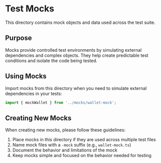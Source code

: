 # Test Mocks

This directory contains mock objects and data used across the test suite.

## Purpose

Mocks provide controlled test environments by simulating external dependencies and complex objects. They help create predictable test conditions and isolate the code being tested.

## Using Mocks

Import mocks from this directory when you need to simulate external dependencies in your tests:

```typescript
import { mockWallet } from '../mocks/wallet-mock';
```

## Creating New Mocks

When creating new mocks, please follow these guidelines:

1. Place mocks in this directory if they are used across multiple test files
2. Name mock files with a `-mock` suffix (e.g., `wallet-mock.ts`)
3. Document the behavior and limitations of the mock
4. Keep mocks simple and focused on the behavior needed for testing
